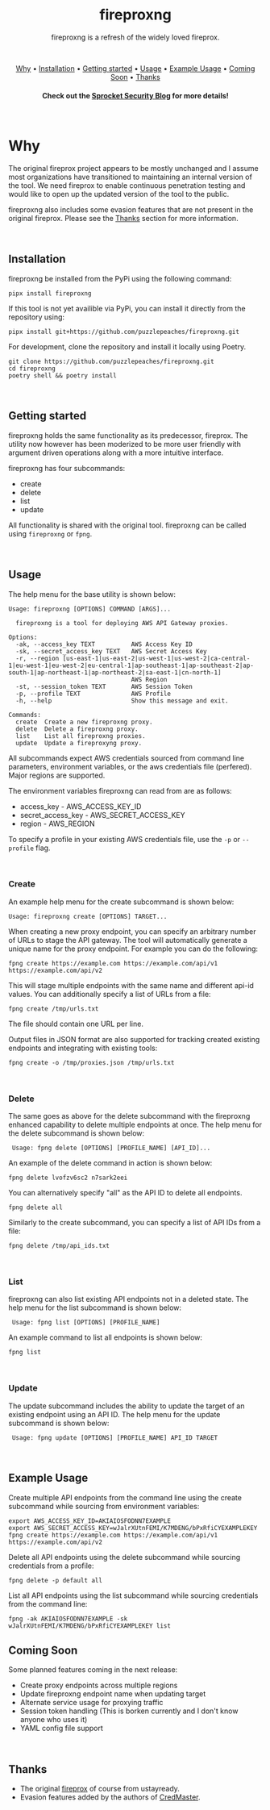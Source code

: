 <div align="center">

# fireproxng

fireproxng is a refresh of the widely loved fireprox.

<br>

[Why](#why) •
[Installation](#installation) •
[Getting started](#getting-started) •
[Usage](#usage) •
[Example Usage](#example-usage) •
[Coming Soon](#coming-soon) •
[Thanks](#thanks)

#### Check out the [Sprocket Security Blog]([https://sprocketsecurity.com/resources/](https://www.sprocketsecurity.com/resources/evading-external-network-security-controls)) for more details!

</div><br>

</div>

# Why

The original fireprox project appears to be mostly unchanged and I assume most organizations have transitioned to maintaining an internal version of the tool. We need fireprox to enable continuous penetration testing and would like to open up the updated version of the tool to the public.

fireproxng also includes some evasion features that are not present in the original fireprox. Please see the [Thanks](#thanks) section for more information.

<br>

## Installation

fireproxng be installed from the PyPi using the following command:

```
pipx install fireproxng
```

If this tool is not yet availible via PyPi, you can install it directly from the repository using:

```
pipx install git+https://github.com/puzzlepeaches/fireproxng.git
```

For development, clone the repository and install it locally using Poetry.

```
git clone https://github.com/puzzlepeaches/fireproxng.git
cd fireproxng
poetry shell && poetry install
```

<br>

## Getting started

fireproxng holds the same functionality as its predecessor, fireprox. The utility now however has been moderized to be more user friendly with argument driven operations along with a more intuitive interface.

fireproxng has four subcommands:

- create
- delete
- list
- update

All functionality is shared with the original tool. fireproxng can be called using `fireproxng` or `fpng`.

<br>

## Usage

The help menu for the base utility is shown below:

```
Usage: fireproxng [OPTIONS] COMMAND [ARGS]...

  fireproxng is a tool for deploying AWS API Gateway proxies.

Options:
  -ak, --access_key TEXT          AWS Access Key ID
  -sk, --secret_access_key TEXT   AWS Secret Access Key
  -r, --region [us-east-1|us-east-2|us-west-1|us-west-2|ca-central-1|eu-west-1|eu-west-2|eu-central-1|ap-southeast-1|ap-southeast-2|ap-south-1|ap-northeast-1|ap-northeast-2|sa-east-1|cn-north-1]
                                  AWS Region
  -st, --session_token TEXT       AWS Session Token
  -p, --profile TEXT              AWS Profile
  -h, --help                      Show this message and exit.

Commands:
  create  Create a new fireproxng proxy.
  delete  Delete a fireproxng proxy.
  list    List all fireproxng proxies.
  update  Update a fireproxyng proxy.
```

All subcommands expect AWS credentials sourced from command line parameters, environment variables, or the aws credentials file (perfered). Major regions are supported.

The environment variables fireproxng can read from are as follows:

- access_key - AWS_ACCESS_KEY_ID
- secret_access_key - AWS_SECRET_ACCESS_KEY
- region - AWS_REGION

To specify a profile in your existing AWS credentials file, use the `-p` or `--profile` flag.

<br>

### Create

An example help menu for the create subcommand is shown below:

```
Usage: fireproxng create [OPTIONS] TARGET...
```

When creating a new proxy endpoint, you can specify an arbitrary number of URLs to stage the API gateway. The tool will automatically generate a unique name for the proxy endpoint. For example you can do the following:

```
fpng create https://example.com https://example.com/api/v1 https://example.com/api/v2
```

This will stage multiple endpoints with the same name and different api-id values. You can additionally specify a list of URLs from a file:

```
fpng create /tmp/urls.txt
```

The file should contain one URL per line.

Output files in JSON format are also supported for tracking created existing endpoints and integrating with existing tools:

```
fpng create -o /tmp/proxies.json /tmp/urls.txt
```

<br>

### Delete

The same goes as above for the delete subcommand with the fireproxng enhanced capability to delete multiple endpoints at once. The help menu for the delete subcommand is shown below:

```
 Usage: fpng delete [OPTIONS] [PROFILE_NAME] [API_ID]...
```

An example of the delete command in action is shown below:

```
fpng delete lvofzv6sc2 n7sark2eei
```

You can alternatively specify "all" as the API ID to delete all endpoints.

```
fpng delete all
```

Similarly to the create subcommand, you can specify a list of API IDs from a file:

```
fpng delete /tmp/api_ids.txt
```

<br>

### List

fireproxng can also list existing API endpoints not in a deleted state. The help menu for the list subcommand is shown below:

```
 Usage: fpng list [OPTIONS] [PROFILE_NAME]
```

An example command to list all endpoints is shown below:

```
fpng list
```

<br>

### Update

The update subcommand includes the ability to update the target of an existing endpoint using an API ID. The help menu for the update subcommand is shown below:

```
 Usage: fpng update [OPTIONS] [PROFILE_NAME] API_ID TARGET
```

<br>

## Example Usage

Create multiple API endpoints from the command line using the create subcommand while sourcing from environment variables:

```
export AWS_ACCESS_KEY_ID=AKIAIOSFODNN7EXAMPLE
export AWS_SECRET_ACCESS_KEY=wJalrXUtnFEMI/K7MDENG/bPxRfiCYEXAMPLEKEY
fpng create https://example.com https://example.com/api/v1 https://example.com/api/v2
```

Delete all API endpoints using the delete subcommand while sourcing credentials from a profile:

```
fpng delete -p default all
```

List all API endpoints using the list subcommand while sourcing credentials from the command line:

```
fpng -ak AKIAIOSFODNN7EXAMPLE -sk wJalrXUtnFEMI/K7MDENG/bPxRfiCYEXAMPLEKEY list
```

## Coming Soon

Some planned features coming in the next release:

- Create proxy endpoints across multiple regions
- Update fireproxng endpoint name when updating target
- Alternate service usage for proxying traffic
- Session token handling (This is borken currently and I don't know anyone who uses it)
- YAML config file support

<br>

## Thanks

- The original [fireprox](https://github.com/ustayready/fireprox) of course from ustayready.
- Evasion features added by the authors of [CredMaster](https://github.com/knavesec/CredMaster/blob/master/fire.py).
